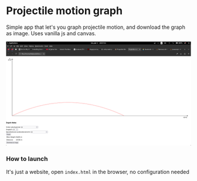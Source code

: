 # Projectile motion graph

Simple app that let's you graph projectile motion, and download the graph as image. Uses vanilla js and canvas.

![](scr.png)

### How to launch
It's just a website, open ```index.html``` in the browser, no configuration needed

